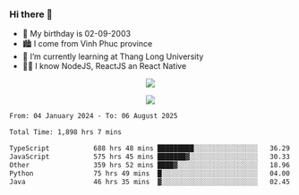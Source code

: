 ### Hi there 👋
- 🎂 My birthday is 02-09-2003
- 🏙️ I come from Vinh Phuc province
- 🌱 I’m currently learning at Thang Long University
- 🧑‍💻 I know NodeJS, ReactJS an React Native
<p align="center"><img src="https://github-readme-stats.vercel.app/api?username=tmquang0209&show_icons=true&theme=gradient"></p>
<p align="center"><img src="https://github-readme-stats.vercel.app/api/top-langs/?username=tmquang0209&hide=scss,css&langs_count=10"></p>
<!--START_SECTION:waka-->

```txt
From: 04 January 2024 - To: 06 August 2025

Total Time: 1,898 hrs 7 mins

TypeScript           688 hrs 48 mins █████████░░░░░░░░░░░░░░░░   36.29 %
JavaScript           575 hrs 45 mins ███████▓░░░░░░░░░░░░░░░░░   30.33 %
Other                359 hrs 52 mins ████▓░░░░░░░░░░░░░░░░░░░░   18.96 %
Python               75 hrs 49 mins  █░░░░░░░░░░░░░░░░░░░░░░░░   04.00 %
Java                 46 hrs 35 mins  ▓░░░░░░░░░░░░░░░░░░░░░░░░   02.45 %
```

<!--END_SECTION:waka-->

